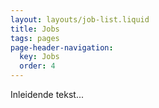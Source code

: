 ```yaml
---
layout: layouts/job-list.liquid
title: Jobs
tags: pages
page-header-navigation:
  key: Jobs
  order: 4
---
```


Inleidende tekst...
